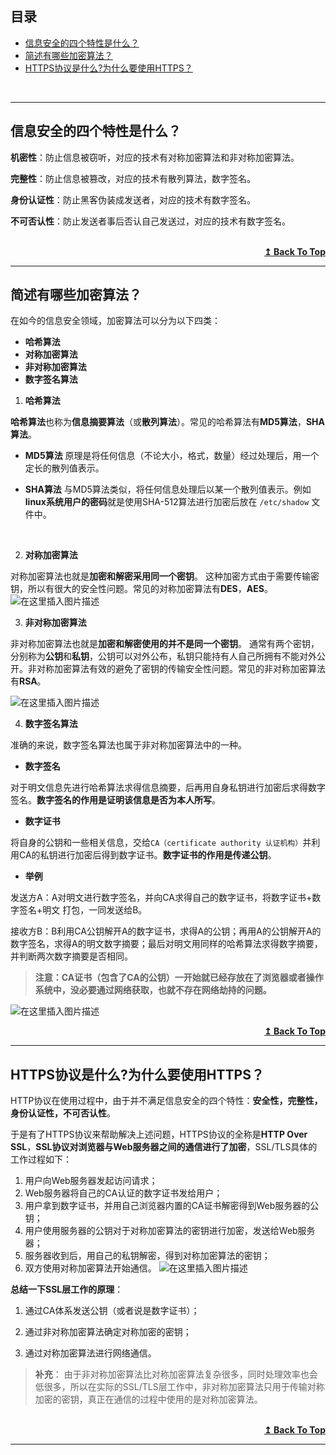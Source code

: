 ## 目录

- [信息安全的四个特性是什么？](#信息安全的四个特性是什么)
- [简述有哪些加密算法？](#简述有哪些加密算法)
- [HTTPS协议是什么?为什么要使用HTTPS？](#https协议是什么为什么要使用https)

<br>

----------------
## 信息安全的四个特性是什么？
**机密性**：防止信息被窃听，对应的技术有对称加密算法和非对称加密算法。

**完整性**：防止信息被篡改，对应的技术有散列算法，数字签名。

**身份认证性**：防止黑客伪装成发送者，对应的技术有数字签名。

**不可否认性**：防止发送者事后否认自己发送过，对应的技术有数字签名。

<br>

<div align="right">
    <b><a href="#This-is-my-notebook">↥ Back To Top</a></b>
</div>


--------------
## 简述有哪些加密算法？
在如今的信息安全领域，加密算法可以分为以下四类：
* **哈希算法**
* **对称加密算法**
* **非对称加密算法**
* **数字签名算法**


1. **哈希算法**

**哈希算法**也称为**信息摘要算法**（或**散列算法**）。常见的哈希算法有**MD5算法**，**SHA算法**。

*  **MD5算法**
原理是将任何信息（不论大小，格式，数量）经过处理后，用一个定长的散列值表示。

* **SHA算法**
与MD5算法类似，将任何信息处理后以某一个散列值表示。例如**linux系统用户的密码**就是使用SHA-512算法进行加密后放在 `/etc/shadow` 文件中。

<br>


2. **对称加密算法**

对称加密算法也就是**加密和解密采用同一个密钥**。
这种加密方式由于需要传输密钥，所以有很大的安全性问题。常见的对称加密算法有**DES**，**AES**。
![在这里插入图片描述](https://img-blog.csdnimg.cn/2020110215050950.png?x-oss-process=image/watermark,type_ZmFuZ3poZW5naGVpdGk,shadow_10,text_aHR0cHM6Ly9ibG9nLmNzZG4ubmV0L1dvcnRoeV9XYW5n,size_16,color_FFFFFF,t_70#pic_center)
<br>

3. **非对称加密算法**

非对称加密算法也就是**加密和解密使用的并不是同一个密钥**。
通常有两个密钥，分别称为**公钥**和**私钥**，公钥可以对外公布，私钥只能持有人自己所拥有不能对外公开。非对称加密算法有效的避免了密钥的传输安全性问题。常见的非对称加密算法有**RSA**。

![在这里插入图片描述](https://img-blog.csdnimg.cn/20201102150541343.png?x-oss-process=image/watermark,type_ZmFuZ3poZW5naGVpdGk,shadow_10,text_aHR0cHM6Ly9ibG9nLmNzZG4ubmV0L1dvcnRoeV9XYW5n,size_16,color_FFFFFF,t_70#pic_center)
<br>


4. **数字签名算法**

准确的来说，数字签名算法也属于非对称加密算法中的一种。

* **数字签名**

对于明文信息先进行哈希算法求得信息摘要，后再用自身私钥进行加密后求得数字签名。**数字签名的作用是证明该信息是否为本人所写**。

* **数字证书**

将自身的公钥和一些相关信息，交给`CA（certificate authority 认证机构）`并利用CA的私钥进行加密后得到数字证书。**数字证书的作用是传递公钥**。

* **举例**

发送方A：A对明文进行数字签名，并向CA求得自己的数字证书，将数字证书+数字签名+明文 打包，一同发送给B。

接收方B：B利用CA公钥解开A的数字证书，求得A的公钥；再用A的公钥解开A的数字签名，求得A的明文数字摘要；最后对明文用同样的哈希算法求得数字摘要，并判断两次数字摘要是否相同。

>**注意：CA证书（包含了CA的公钥）一开始就已经存放在了浏览器或者操作系统中，没必要通过网络获取，也就不存在网络劫持的问题。**

![在这里插入图片描述](https://img-blog.csdnimg.cn/20201102152214841.png?x-oss-process=image/watermark,type_ZmFuZ3poZW5naGVpdGk,shadow_10,text_aHR0cHM6Ly9ibG9nLmNzZG4ubmV0L1dvcnRoeV9XYW5n,size_16,color_FFFFFF,t_70#pic_center)
<br>

<div align="right">
    <b><a href="#This-is-my-notebook">↥ Back To Top</a></b>
</div>


-----------
##  HTTPS协议是什么?为什么要使用HTTPS？
HTTP协议在使用过程中，由于并不满足信息安全的四个特性：**安全性，完整性，身份认证性，不可否认性**。

于是有了HTTPS协议来帮助解决上述问题，HTTPS协议的全称是**HTTP Over SSL**，**SSL协议对浏览器与Web服务器之间的通信进行了加密**，SSL/TLS具体的工作过程如下：

1.	用户向Web服务器发起访问请求；
2.	Web服务器将自己的CA认证的数字证书发给用户；
3.	用户拿到数字证书，并用自己浏览器内置的CA证书解密得到Web服务器的公钥；
4.	用户使用服务器的公钥对于对称加密算法的密钥进行加密，发送给Web服务器；
5.	服务器收到后，用自己的私钥解密，得到对称加密算法的密钥；
6.	双方使用对称加密算法开始通信。
![在这里插入图片描述](https://img-blog.csdnimg.cn/20201102152738312.png?x-oss-process=image/watermark,type_ZmFuZ3poZW5naGVpdGk,shadow_10,text_aHR0cHM6Ly9ibG9nLmNzZG4ubmV0L1dvcnRoeV9XYW5n,size_16,color_FFFFFF,t_70#pic_center)


**总结一下SSL层工作的原理**：
1.	通过CA体系发送公钥（或者说是数字证书）；

2.	通过非对称加密算法确定对称加密的密钥；

3.	通过对称加密算法进行网络通信。

>**补充**：
由于非对称加密算法比对称加密算法复杂很多，同时处理效率也会低很多，所以在实际的SSL/TLS层工作中，非对称加密算法只用于传输对称加密的密钥，真正在通信的过程中使用的是对称加密算法。

<br>

<div align="right">
    <b><a href="#This-is-my-notebook">↥ Back To Top</a></b>
</div>


---------
